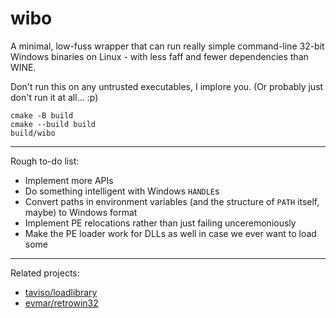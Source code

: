 # wibo

A minimal, low-fuss wrapper that can run really simple command-line 32-bit Windows binaries on Linux - with less faff and fewer dependencies than WINE.

Don't run this on any untrusted executables, I implore you. (Or probably just don't run it at all... :p)

    cmake -B build
    cmake --build build
    build/wibo

---

Rough to-do list:

- Implement more APIs
- Do something intelligent with Windows `HANDLE`s
- Convert paths in environment variables (and the structure of `PATH` itself, maybe) to Windows format
- Implement PE relocations rather than just failing unceremoniously
- Make the PE loader work for DLLs as well in case we ever want to load some

---

Related projects:
* [taviso/loadlibrary](https://github.com/taviso/loadlibrary)
* [evmar/retrowin32](https://github.com/evmar/retrowin32)

